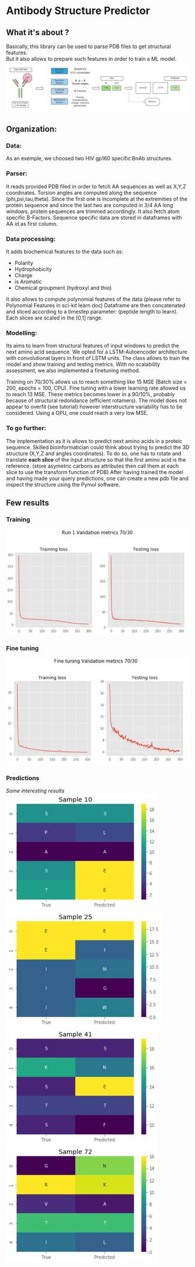# Antibody Structure Predictor 

## What it's about ?
Basically, this library can be used to parse PDB files to get structural features.<br>
But it also allows to prepare such features in order to train a ML model. 
![alt text](https://github.com/Ghezaielm/Antibody_Structure_Prediction/blob/master/src/img1.jpeg)
## Organization: 

### Data: 
As an exemple, we choosed two HIV gp160 specific BnAb structures. 

### Parser: 
It reads provided PDB filed in order to fetch AA sequences as well as X,Y,Z coordinates. 
Torsion angles are computed along the sequence (phi,psi,tau,theta). 
Since the first one is incomplete at the extremities of the protein sequence and since the last two are computed in 3/4 AA long windows,
protein sequences are trimmed accordingly. 
It also fetch atom specific B-Factors. 
Sequence specific data are stored in dataframes with AA id as first column. 

### Data processing: 
It adds biochemical features to the data such as: 
  - Polarity 
  - Hydrophobicity 
  - Charge 
  - is Aromatic 
  - Chemical groupment (hydroxyl and thio)

It also allows to compute polynomial features of the data (please refer to Polynomial Features in sci-kit learn doc)
Dataframe are then concatenated and sliced according to a timestep parameter: (peptide length to learn). 
Each slices are scaled in the [0,1] range. 

### Modelling: 

Its aims to learn from structural features of input windows to predict the next amino acid sequence. 
We opted for a LSTM-Autoencoder architecture with convolutional layers in front of LSTM units. 
The class allows to train the model and show training and testing metrics. 
With no scalability assessment, we also implemented a finetuning method. 

Training on 70/30% allows us to reach something like 15 MSE (Batch size = 200, epochs = 100, CPU). 
Fine tuning with a lower learning rate allowed us to reach 13 MSE.
These metrics becomes lower in a 90/10%, probably because of structural redondance (efficient rotamers).
The model does not appear to overfit (see tutorial) however interstructure variability has to be considered. 
Using a GPU, one could reach a very low MSE.


### To go further: 
The implementation as it is allows to predict next amino acids in a proteic sequence. 
Skilled bioinformatician could think about trying to predict the 3D structure (X,Y,Z and angles coordinates). 
To do so, one has to rotate and translate <b>each slice</b> of the input structure so that the first amino acid is the reference.
(store asymetric carbons as attributes then call them at each slice to use the transform function of PDB)
After having trained the model and having made your query predictions, one can create a new pdb file and inspect the structure 
using the Pymol software.

## Few results 

### Training 
![alt text](https://github.com/Ghezaielm/Antibody_Structure_Prediction/blob/master/results/training.png)
### Fine tuning 
![alt text](https://github.com/Ghezaielm/Antibody_Structure_Prediction/blob/master/results/fine_tuning.png)
### Predictions
<i> Some interesting results </i><br>
![alt text](https://github.com/Ghezaielm/Antibody_Structure_Prediction/blob/master/results/sample1.png)
![alt text](https://github.com/Ghezaielm/Antibody_Structure_Prediction/blob/master/results/sample2.png)<br>
![alt text](https://github.com/Ghezaielm/Antibody_Structure_Prediction/blob/master/results/sample4.png)
![alt text](https://github.com/Ghezaielm/Antibody_Structure_Prediction/blob/master/results/sample5.png)
